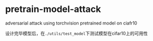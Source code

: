 # pretrain-model-attack
 adversarial attack using torchvision pretrained model on ciafr10

设计完毕模型后，在`./utils/test_model`下测试模型在cifar10上的可用性